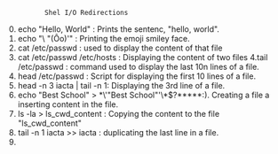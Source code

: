               Shel I/O Redirections
0. echo "Hello, World" : Prints the sentenc, "hello, world".
1. echo "\ "(Ôo)'" : Printing the emoji smiley face.
2. cat /etc/passwd : used to display the content of that file
3. cat /etc/passwd  /etc/hosts  : Displaying the content of two files
4.tail /etc/passwd : command used to display the last 10n lines of a file. 
5. head /etc/passwd : Script for displaying the first 10 lines of a file.
6. head -n 3 iacta | tail -n 1: Displaying the 3rd line of a file.
7. echo "Best School" > \*\\'"Best School"\'\\*$\?\*\*\*\*\*:). Creating a file a inserting content in the file.
8. ls -la > ls_cwd_content : Copying the content to the file "ls_cwd_content"
9. tail -n 1 iacta >> iacta : duplicating the last line in a file.
10. 
